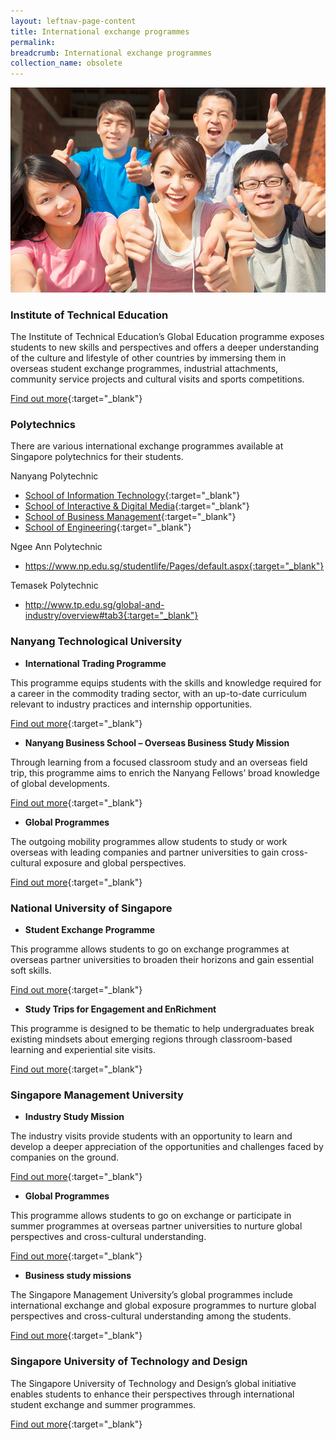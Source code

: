```yaml
---
layout: leftnav-page-content
title: International exchange programmes
permalink: 
breadcrumb: International exchange programmes
collection_name: obsolete
---
```


<img src="\images\asean-students\international-exchange-programmes.jpg" alt="international exchange programmes banner" style="width:800px;" />

### **Institute of Technical Education**

The Institute of Technical Education’s Global Education programme exposes students to new skills and perspectives and offers a deeper understanding of the culture and lifestyle of other countries by immersing them in overseas student exchange programmes, industrial attachments, community service projects and cultural visits and sports competitions.

[Find out more](https://www.ite.edu.sg/wps/portal/iteglobal.ge){:target="_blank"}

 

### **Polytechnics**

There are various international exchange programmes available at Singapore polytechnics for their students.

Nanyang Polytechnic

- [School of Information Technology](http://www.nyp.edu.sg/schools/sit/overseas-programme.html){:target="_blank"}
- [School of Interactive & Digital Media](http://www.nyp.edu.sg/schools/sidm/overseas-programme.html){:target="_blank"}
- [School of Business Management](http://www.nyp.edu.sg/schools/sbm/overseas-programme.html){:target="_blank"}
- [School of Engineering](http://www.nyp.edu.sg/schools/seg/overseas-programme.html){:target="_blank"}

Ngee Ann Polytechnic

- https://www.np.edu.sg/studentlife/Pages/default.aspx{:target="_blank"}

Temasek Polytechnic

- http://www.tp.edu.sg/global-and-industry/overview#tab3{:target="_blank"}

 

### **Nanyang Technological University**

- **International Trading Programme**

This programme equips students with the skills and knowledge required for a career in the commodity trading sector, with an up-to-date curriculum relevant to industry practices and internship opportunities.

[Find out more](https://www.iesingapore.gov.sg/Venture-Overseas/Talent-Development/International-Trading-Programme){:target="_blank"}

- **Nanyang Business School – Overseas Business Study Mission**

Through learning from a focused classroom study and an overseas field trip, this programme aims to enrich the Nanyang Fellows’ broad knowledge of global developments.

[Find out more](http://www.nbs.ntu.edu.sg/Programmes/Graduate/NanyangFellowsMBA/nanyang-fellows/Programme-Structure/Pages/Business-Study-Mission.aspx){:target="_blank"}

- **Global Programmes**

The outgoing mobility programmes allow students to study or work overseas with leading companies and partner universities to gain cross-cultural exposure and global perspectives.

[Find out more](http://global.ntu.edu.sg/GMP/Pages/default.aspx){:target="_blank"}

 

### **National University of Singapore**

- **Student Exchange Programme**

This programme allows students to go on exchange programmes at overseas partner universities to broaden their horizons and gain essential soft skills.

[Find out more](http://www.nus.edu.sg/IRO/prog/sep/student-exchange.html){:target="_blank"}

- **Study Trips for Engagement and EnRichment**

This programme is designed to be thematic to help undergraduates break existing mindsets about emerging regions through classroom-based learning and experiential site visits.

[Find out more](http://www.nus.edu.sg/IRO/prog/steer/index.html){:target="_blank"}

 

### **Singapore Management University**

- **Industry Study Mission**

The industry visits provide students with an opportunity to learn and develop a deeper appreciation of the opportunities and challenges faced by companies on the ground.

[Find out more](https://iti.smu.edu.sg/education/experiental-learning/industry-study-mission){:target="_blank"}

- **Global Programmes**

This programme allows students to go on exchange or participate in summer programmes at overseas partner universities to nurture global perspectives and cross-cultural understanding.

[Find out more](https://www.smu.edu.sg/global/global-programmes){:target="_blank"}

- **Business study missions**

The Singapore Management University’s global programmes include international exchange and global exposure programmes to nurture global perspectives and cross-cultural understanding among the students.

[Find out more](https://business.smu.edu.sg/mba/academic-experience/overseas-immersion){:target="_blank"}

 

### **Singapore University of Technology and Design**

The Singapore University of Technology and Design’s global initiative enables students to enhance their perspectives through international student exchange and summer programmes.

[Find out more](https://sutd.edu.sg/Global){:target="_blank"}